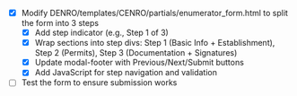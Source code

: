 - [x] Modify DENRO/templates/CENRO/partials/enumerator_form.html to split the form into 3 steps
  - [x] Add step indicator (e.g., Step 1 of 3)
  - [x] Wrap sections into step divs: Step 1 (Basic Info + Establishment), Step 2 (Permits), Step 3 (Documentation + Signatures)
  - [x] Update modal-footer with Previous/Next/Submit buttons
  - [x] Add JavaScript for step navigation and validation
- [ ] Test the form to ensure submission works
